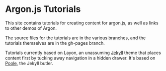 # Argon.js Tutorials
This site contains tutorials for creating content for argon.js, as well as links to other demos of Argon.

The source files for the tutorials are in the various branches, and the tutorials themselves are in the gh-pages branch.

Tutorials currently based on Layon, an unassuming [Jekyll](http://jekyllrb.com) theme that places content first by tucking away navigation in a hidden drawer. It's based on [Poole](http://getpoole.com), the Jekyll butler.
